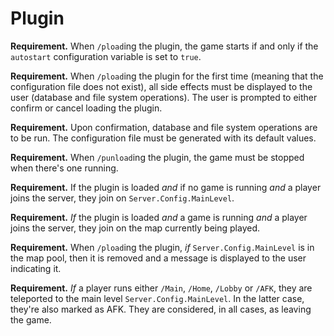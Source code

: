 # Plugin

**Requirement.** When `/pload`ing the plugin, the game starts if and only if the `autostart` configuration variable is set to `true`.

**Requirement.** When `/pload`ing the plugin for the first time (meaning that the configuration file does not exist), all side effects must be displayed to the user (database and file system operations). The user is prompted to either confirm or cancel loading the plugin.

**Requirement.** Upon confirmation, database and file system operations are to be run. The configuration file must be generated with its default values.

**Requirement.** When `/punload`ing the plugin, the game must be stopped when there's one running.

**Requirement.** If the plugin is loaded *and* if no game is running *and* a player joins the server, they join on `Server.Config.MainLevel`.

**Requirement.** *If* the plugin is loaded *and* a game is running *and* a player joins the server, they join on the map currently being played.

**Requirement.** When `/pload`ing the plugin, *if* `Server.Config.MainLevel` is in the map pool, then it is removed and a message is displayed to the user indicating it.

**Requirement.** *If* a player runs either `/Main`, `/Home`, `/Lobby` or `/AFK`, they are teleported to the main level `Server.Config.MainLevel`. In the latter case, they're also marked as AFK. They are considered, in all cases, as leaving the game.
